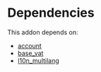 # Dependencies

This addon depends on:

- [account](https://github.com/bringout/oca-ocb-accounting/tree/73715ff0fc7df4a3277aebac4dbb68118fc80fe4/odoo-bringout-oca-ocb-account)
- [base_vat](https://github.com/bringout/oca-ocb-core/tree/e9ca19c0c154b94934ea86258814c560c4e016f4/odoo-bringout-oca-ocb-base_vat)
- [l10n_multilang](https://github.com/bringout/oca-ocb-l10n_me-africa/tree/7d896d4fb78b993aaf8859aa969a6f6d757acc1f/odoo-bringout-oca-ocb-l10n_multilang)
